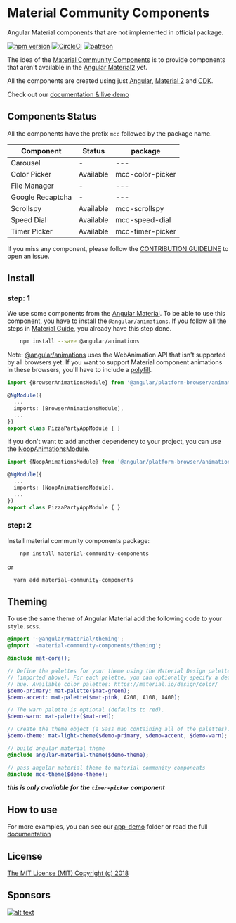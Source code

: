 # Material Community Components
Angular Material components that are not implemented in official package.

[![npm version](https://badge.fury.io/js/material-community-components.svg)](https://badge.fury.io/js/material-community-components)
[![CircleCI](https://circleci.com/gh/tiaguinho/material-community-components/tree/master.svg?style=svg)](https://circleci.com/gh/tiaguinho/material-community-components/tree/master)
[![patreon](https://img.shields.io/badge/patreon-donate-yellow.svg)](https://www.patreon.com/temporin)

The idea of the [Material Community Components]() is to provide components that aren't available in the [Angular Material2](https://material.angular.io) yet.

All the components are created using just [Angular](https://angular.io), [Material 2](https://material.angular.io) and [CDK](https://material.angular.io/cdk).

Check out our [documentation & live demo](https://tiaguinho.github.io/material-community-components/)

## Components Status

All the components have the prefix `mcc` followed by the package name.

| Component    | Status    | package          |
| ------------ | --------- | ---------------- |
| Carousel | -         | ---              |
| Color Picker | Available | mcc-color-picker |
| File Manager | -         | ---              |
| Google Recaptcha | -         | ---              |
| Scrollspy    | Available | mcc-scrollspy    |
| Speed Dial   | Available | mcc-speed-dial   |
| Timer Picker | Available | mcc-timer-picker |

If you miss any component, please follow the [CONTRIBUTION GUIDELINE](https://github.com/tiaguinho/material-community-components/blob/master/CONTRIBUTING.md) to open an issue.

## Install

### step: 1

We use some components from the [Angular Material](https://material.angular.io/). To be able to use this component, you have to install the `@angular/animations`. If you follow all the steps in [Material Guide](https://material.angular.io/guide/getting-started), you already have this step done.

```bash
    npm install --save @angular/animations
```

Note: [@angular/animations](https://angular.io/guide/animations) uses the WebAnimation API that isn't supported by all browsers yet. If you want to support Material component animations in these browsers, you'll have to include a [polyfill](https://github.com/web-animations/web-animations-js).

```typescript
import {BrowserAnimationsModule} from '@angular/platform-browser/animations';

@NgModule({
  ...
  imports: [BrowserAnimationsModule],
  ...
})
export class PizzaPartyAppModule { }
```

If you don't want to add another dependency to your project, you can use the [NoopAnimationsModule](https://angular.io/api/platform-browser/animations/NoopAnimationsModule).

```typescript
import {NoopAnimationsModule} from '@angular/platform-browser/animations';

@NgModule({
  ...
  imports: [NoopAnimationsModule],
  ...
})
export class PizzaPartyAppModule { }
```

### step: 2

Install material community components package:

```bash
    npm install material-community-components
```

or

```bash
  yarn add material-community-components
```

## Theming

To use the same theme of Angular Material add the following code to your ```style.scss```.

```scss
@import '~@angular/material/theming';
@import '~material-community-components/theming';

@include mat-core();

// Define the palettes for your theme using the Material Design palettes available in palette.scss
// (imported above). For each palette, you can optionally specify a default, lighter, and darker
// hue. Available color palettes: https://material.io/design/color/
$demo-primary: mat-palette($mat-green);
$demo-accent: mat-palette($mat-pink, A200, A100, A400);

// The warn palette is optional (defaults to red).
$demo-warn: mat-palette($mat-red);

// Create the theme object (a Sass map containing all of the palettes).
$demo-theme: mat-light-theme($demo-primary, $demo-accent, $demo-warn);

// build angular material theme
@include angular-material-theme($demo-theme);

// pass angular material theme to material community components
@include mcc-theme($demo-theme);
```
***this is only available for the ```timer-picker``` component***

## How to use

For more examples, you can see our [app-demo](https://github.com/tiaguinho/material-community-components/blob/master/src/demo-app/app) folder or read the full [documentation](https://tiaguinho.github.io/material-community-components)

## License

[The MIT License (MIT) Copyright (c) 2018](http://opensource.org/licenses/MIT)

## Sponsors

[![alt text](https://github.com/tiaguinho/material-community-components/raw/master/images/sponsor-egoi.png 'E-goi')](https://www.e-goi.com)
